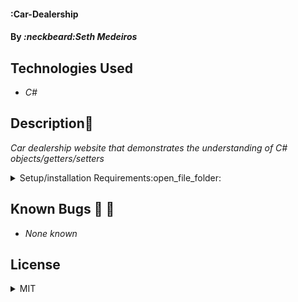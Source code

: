#### :Car-Dealership

#### By _**:neckbeard:Seth Medeiros**_

## Technologies Used

- _C#_

## Description:memo:

_Car dealership website that demonstrates the understanding of C# objects/getters/setters_

<details>
  <summary>Setup/installation Requirements:open_file_folder:</summary>
  
## Setup and Use

### Prerequisites

- [Node](https://nodejs.org/en/)
- A text editor like [VS Code](https://code.visualstudio.com/)

### Installation

1. Clone the repository: `$ git clone https://github.com/Medeirosseth/Car-Dealership`
2. Navigate to the `Car-Dealership/` directory on your computer
3. Open with your preferred text editor to view the code base
4. To start a development server and view the project in the browser:
_ Navigate to `Car-Dealership/` in your command line
_ Run the command `npm install` to install dependencies \* Optionally, run the commmand `dotnet run` to make a bundle of the files
</details>

## Known Bugs :no_entry_sign: :bug:

- _None known_

## License

<details>
  <summary>MIT</summary>
Copyright <2021> <Seth Medeiros>

Permission is hereby granted, free of charge, to any person obtaining a copy of this software and associated documentation files (the "Software"), to deal in the Software without restriction, including without limitation the rights to use, copy, modify, merge, publish, distribute, sublicense, and/or sell copies of the Software, and to permit persons to whom the Software is furnished to do so, subject to the following conditions:

The above copyright notice and this permission notice shall be included in all copies or substantial portions of the Software.

THE SOFTWARE IS PROVIDED "AS IS", WITHOUT WARRANTY OF ANY KIND, EXPRESS OR IMPLIED, INCLUDING BUT NOT LIMITED TO THE WARRANTIES OF MERCHANTABILITY, FITNESS FOR A PARTICULAR PURPOSE AND NONINFRINGEMENT. IN NO EVENT SHALL THE AUTHORS OR COPYRIGHT HOLDERS BE LIABLE FOR ANY CLAIM, DAMAGES OR OTHER LIABILITY, WHETHER IN AN ACTION OF CONTRACT, TORT OR OTHERWISE, ARISING FROM, OUT OF OR IN CONNECTION WITH THE SOFTWARE OR THE USE OR OTHER DEALINGS IN THE SOFTWARE.

</details>
